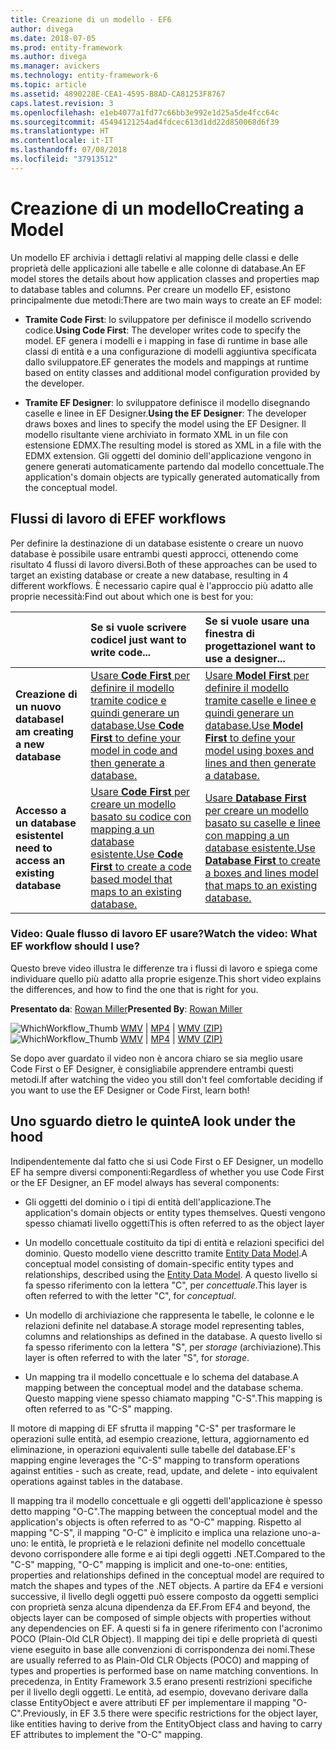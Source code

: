 ```yaml
---
title: Creazione di un modello - EF6
author: divega
ms.date: 2018-07-05
ms.prod: entity-framework
ms.author: divega
ms.manager: avickers
ms.technology: entity-framework-6
ms.topic: article
ms.assetid: 4890228E-CEA1-4595-B8AD-CA81253F8767
caps.latest.revision: 3
ms.openlocfilehash: e1eb4077a1fd77c66bb3e992e1d25a5de4fcc64c
ms.sourcegitcommit: 45494121254ad4fdcec613d1dd22d850068d6f39
ms.translationtype: HT
ms.contentlocale: it-IT
ms.lasthandoff: 07/08/2018
ms.locfileid: "37913512"
---
```

# <a name="creating-a-model"></a><span data-ttu-id="a6789-102">Creazione di un modello</span><span class="sxs-lookup"><span data-stu-id="a6789-102">Creating a Model</span></span>

<span data-ttu-id="a6789-103">Un modello EF archivia i dettagli relativi al mapping delle classi e delle proprietà delle applicazioni alle tabelle e alle colonne di database.</span><span class="sxs-lookup"><span data-stu-id="a6789-103">An EF model stores the details about how application classes and properties map to database tables and columns.</span></span> <span data-ttu-id="a6789-104">Per creare un modello EF, esistono principalmente due metodi:</span><span class="sxs-lookup"><span data-stu-id="a6789-104">There are two main ways to create an EF model:</span></span>

- <span data-ttu-id="a6789-105">**Tramite Code First**: lo sviluppatore per definisce il modello scrivendo codice.</span><span class="sxs-lookup"><span data-stu-id="a6789-105">**Using Code First**: The developer writes code to specify the model.</span></span> <span data-ttu-id="a6789-106">EF genera i modelli e i mapping in fase di runtime in base alle classi di entità e a una configurazione di modelli aggiuntiva specificata dallo sviluppatore.</span><span class="sxs-lookup"><span data-stu-id="a6789-106">EF generates the models and mappings at runtime based on entity classes and additional model configuration provided by the developer.</span></span>

- <span data-ttu-id="a6789-107">**Tramite EF Designer**: lo sviluppatore definisce il modello disegnando caselle e linee in EF Designer.</span><span class="sxs-lookup"><span data-stu-id="a6789-107">**Using the EF Designer**: The developer draws boxes and lines to specify the model using the EF Designer.</span></span> <span data-ttu-id="a6789-108">Il modello risultante viene archiviato in formato XML in un file con estensione EDMX.</span><span class="sxs-lookup"><span data-stu-id="a6789-108">The resulting model is stored as XML in a file with the EDMX extension.</span></span> <span data-ttu-id="a6789-109">Gli oggetti del dominio dell'applicazione vengono in genere generati automaticamente partendo dal modello concettuale.</span><span class="sxs-lookup"><span data-stu-id="a6789-109">The application's domain objects are typically generated automatically from the conceptual model.</span></span>

## <a name="ef-workflows"></a><span data-ttu-id="a6789-110">Flussi di lavoro di EF</span><span class="sxs-lookup"><span data-stu-id="a6789-110">EF workflows</span></span>

<span data-ttu-id="a6789-111">Per definire la destinazione di un database esistente o creare un nuovo database è possibile usare entrambi questi approcci, ottenendo come risultato 4 flussi di lavoro diversi.</span><span class="sxs-lookup"><span data-stu-id="a6789-111">Both of these approaches can be used to target an existing database or create a new database, resulting in 4 different workflows.</span></span>
<span data-ttu-id="a6789-112">È necessario capire qual è l'approccio più adatto alle proprie necessità:</span><span class="sxs-lookup"><span data-stu-id="a6789-112">Find out about which one is best for you:</span></span>  

|                                           | <span data-ttu-id="a6789-113">Se si vuole scrivere codice</span><span class="sxs-lookup"><span data-stu-id="a6789-113">I just want to write code...</span></span>                                                                                                                   | <span data-ttu-id="a6789-114">Se si vuole usare una finestra di progettazione</span><span class="sxs-lookup"><span data-stu-id="a6789-114">I want to use a designer...</span></span>                                                                                                                        |
|:------------------------------------------|:-----------------------------------------------------------------------------------------------------------------------------------------------|:---------------------------------------------------------------------------------------------------------------------------------------------------|
| <span data-ttu-id="a6789-115">**Creazione di un nuovo database**</span><span class="sxs-lookup"><span data-stu-id="a6789-115">**I am creating a new database**</span></span>          | [<span data-ttu-id="a6789-116">Usare **Code First** per definire il modello tramite codice e quindi generare un database.</span><span class="sxs-lookup"><span data-stu-id="a6789-116">Use **Code First** to define your model in code and then generate a database.</span></span>](~/ef6/modeling/code-first/workflows/new-database.md)           | [<span data-ttu-id="a6789-117">Usare **Model First** per definire il modello tramite caselle e linee e quindi generare un database.</span><span class="sxs-lookup"><span data-stu-id="a6789-117">Use **Model First** to define your model using boxes and lines and then generate a database.</span></span>](~/ef6/modeling/designer/workflows/model-first.md)   |
| <span data-ttu-id="a6789-118">**Accesso a un database esistente**</span><span class="sxs-lookup"><span data-stu-id="a6789-118">**I need to access an existing database**</span></span> | [<span data-ttu-id="a6789-119">Usare **Code First** per creare un modello basato su codice con mapping a un database esistente.</span><span class="sxs-lookup"><span data-stu-id="a6789-119">Use **Code First** to create a code based model that maps to an existing database.</span></span>](~/ef6/modeling/code-first/workflows/existing-database.md) | [<span data-ttu-id="a6789-120">Usare **Database First** per creare un modello basato su caselle e linee con mapping a un database esistente.</span><span class="sxs-lookup"><span data-stu-id="a6789-120">Use **Database First** to create a boxes and lines model that maps to an existing database.</span></span>](~/ef6/modeling/designer/workflows/database-first.md) |

### <a name="watch-the-video-what-ef-workflow-should-i-use"></a><span data-ttu-id="a6789-121">Video: Quale flusso di lavoro EF usare?</span><span class="sxs-lookup"><span data-stu-id="a6789-121">Watch the video: What EF workflow should I use?</span></span>

<span data-ttu-id="a6789-122">Questo breve video illustra le differenze tra i flussi di lavoro e spiega come individuare quello più adatto alla proprie esigenze.</span><span class="sxs-lookup"><span data-stu-id="a6789-122">This short video explains the differences, and how to find the one that is right for you.</span></span>

<span data-ttu-id="a6789-123">**Presentato da**: [Rowan Miller](http://romiller.com/)</span><span class="sxs-lookup"><span data-stu-id="a6789-123">**Presented By**: [Rowan Miller](http://romiller.com/)</span></span>

<span data-ttu-id="a6789-124">![WhichWorkflow_Thumb](../media/whichworkflow-thumb.png) [WMV](http://download.microsoft.com/download/8/F/8/8F81F4CD-3678-4229-8D79-0C63FFA3C595/HDI_ITPro_Technet_winvideo_ChoseYourWorkflow.wmv) | [MP4](http://download.microsoft.com/download/8/F/8/8F81F4CD-3678-4229-8D79-0C63FFA3C595/HDI_ITPro_Technet_mp4video_ChoseYourWorkflow.m4v) | [WMV (ZIP)](http://download.microsoft.com/download/8/F/8/8F81F4CD-3678-4229-8D79-0C63FFA3C595/HDI_ITPro_Technet_winvideo_ChoseYourWorkflow.zip)</span><span class="sxs-lookup"><span data-stu-id="a6789-124">![WhichWorkflow_Thumb](../media/whichworkflow-thumb.png) [WMV](http://download.microsoft.com/download/8/F/8/8F81F4CD-3678-4229-8D79-0C63FFA3C595/HDI_ITPro_Technet_winvideo_ChoseYourWorkflow.wmv) | [MP4](http://download.microsoft.com/download/8/F/8/8F81F4CD-3678-4229-8D79-0C63FFA3C595/HDI_ITPro_Technet_mp4video_ChoseYourWorkflow.m4v) | [WMV (ZIP)](http://download.microsoft.com/download/8/F/8/8F81F4CD-3678-4229-8D79-0C63FFA3C595/HDI_ITPro_Technet_winvideo_ChoseYourWorkflow.zip)</span></span>

<span data-ttu-id="a6789-125">Se dopo aver guardato il video non è ancora chiaro se sia meglio usare Code First o EF Designer, è consigliabile apprendere entrambi questi metodi.</span><span class="sxs-lookup"><span data-stu-id="a6789-125">If after watching the video you still don't feel comfortable deciding if you want to use the EF Designer or Code First, learn both!</span></span>

## <a name="a-look-under-the-hood"></a><span data-ttu-id="a6789-126">Uno sguardo dietro le quinte</span><span class="sxs-lookup"><span data-stu-id="a6789-126">A look under the hood</span></span>

<span data-ttu-id="a6789-127">Indipendentemente dal fatto che si usi Code First o EF Designer, un modello EF ha sempre diversi componenti:</span><span class="sxs-lookup"><span data-stu-id="a6789-127">Regardless of whether you use Code First or the EF Designer, an EF model always has several components:</span></span>

- <span data-ttu-id="a6789-128">Gli oggetti del dominio o i tipi di entità dell'applicazione.</span><span class="sxs-lookup"><span data-stu-id="a6789-128">The application's domain objects or entity types themselves.</span></span> <span data-ttu-id="a6789-129">Questi vengono spesso chiamati livello oggetti</span><span class="sxs-lookup"><span data-stu-id="a6789-129">This is often referred to as the object layer</span></span>

- <span data-ttu-id="a6789-130">Un modello concettuale costituito da tipi di entità e relazioni specifici del dominio. Questo modello viene descritto tramite [Entity Data Model](~/ef6/resources/glossary.md#entity-data-model).</span><span class="sxs-lookup"><span data-stu-id="a6789-130">A conceptual model consisting of domain-specific entity types and relationships, described using the [Entity Data Model](~/ef6/resources/glossary.md#entity-data-model).</span></span> <span data-ttu-id="a6789-131">A questo livello si fa spesso riferimento con la lettera "C", per _concettuale_.</span><span class="sxs-lookup"><span data-stu-id="a6789-131">This layer is often referred to with the letter "C", for _conceptual_.</span></span>

- <span data-ttu-id="a6789-132">Un modello di archiviazione che rappresenta le tabelle, le colonne e le relazioni definite nel database.</span><span class="sxs-lookup"><span data-stu-id="a6789-132">A storage model representing tables, columns and relationships as defined in the database.</span></span> <span data-ttu-id="a6789-133">A questo livello si fa spesso riferimento con la lettera "S", per _storage_ (archiviazione).</span><span class="sxs-lookup"><span data-stu-id="a6789-133">This layer is often referred to with the later "S", for _storage_.</span></span>  

- <span data-ttu-id="a6789-134">Un mapping tra il modello concettuale e lo schema del database.</span><span class="sxs-lookup"><span data-stu-id="a6789-134">A mapping between the conceptual model and the database schema.</span></span> <span data-ttu-id="a6789-135">Questo mapping viene spesso chiamato mapping "C-S".</span><span class="sxs-lookup"><span data-stu-id="a6789-135">This mapping is often referred to as "C-S" mapping.</span></span>

<span data-ttu-id="a6789-136">Il motore di mapping di EF sfrutta il mapping "C-S" per trasformare le operazioni sulle entità, ad esempio creazione, lettura, aggiornamento ed eliminazione, in operazioni equivalenti sulle tabelle del database.</span><span class="sxs-lookup"><span data-stu-id="a6789-136">EF's mapping engine leverages the "C-S" mapping to transform operations against entities - such as create, read, update, and delete - into equivalent operations against tables in the database.</span></span>

<span data-ttu-id="a6789-137">Il mapping tra il modello concettuale e gli oggetti dell'applicazione è spesso detto mapping "O-C".</span><span class="sxs-lookup"><span data-stu-id="a6789-137">The mapping between the conceptual model and the application's objects is often referred to as "O-C" mapping.</span></span> <span data-ttu-id="a6789-138">Rispetto al mapping "C-S", il mapping "O-C" è implicito e implica una relazione uno-a-uno: le entità, le proprietà e le relazioni definite nel modello concettuale devono corrispondere alle forme e ai tipi degli oggetti .NET.</span><span class="sxs-lookup"><span data-stu-id="a6789-138">Compared to the "C-S" mapping, "O-C" mapping is implicit and one-to-one: entities, properties and relationships defined in the conceptual model are required to match the shapes and types of the .NET objects.</span></span> <span data-ttu-id="a6789-139">A partire da EF4 e versioni successive, il livello degli oggetti può essere composto da oggetti semplici con proprietà senza alcuna dipendenza da EF.</span><span class="sxs-lookup"><span data-stu-id="a6789-139">From EF4 and beyond, the objects layer can be composed of simple objects with properties without any dependencies on EF.</span></span> <span data-ttu-id="a6789-140">A questi si fa in genere riferimento con l'acronimo POCO (Plain-Old CLR Object). Il mapping dei tipi e delle proprietà di questi viene eseguito in base alle convenzioni di corrispondenza dei nomi.</span><span class="sxs-lookup"><span data-stu-id="a6789-140">These are usually referred to as Plain-Old CLR Objects (POCO) and mapping of types and properties is performed base on name matching conventions.</span></span> <span data-ttu-id="a6789-141">In precedenza, in Entity Framework 3.5 erano presenti restrizioni specifiche per il livello degli oggetti. Le entità, ad esempio, dovevano derivare dalla classe EntityObject e avere attributi EF per implementare il mapping "O-C".</span><span class="sxs-lookup"><span data-stu-id="a6789-141">Previously, in EF 3.5 there were specific restrictions for the object layer, like entities having to derive from the EntityObject class and having to carry EF attributes to implement the "O-C" mapping.</span></span>
